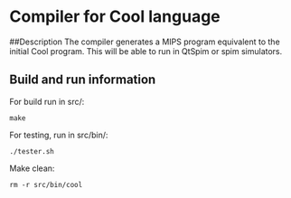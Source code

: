 # Compiler for Cool language

##Description
The compiler generates a MIPS program equivalent to the initial Cool program. This
will be able to run in QtSpim or spim simulators.

## Build and run information
For build run in src/:
```
make
```

For testing, run in src/bin/:
```
./tester.sh 
```

Make clean:
```
rm -r src/bin/cool
```
